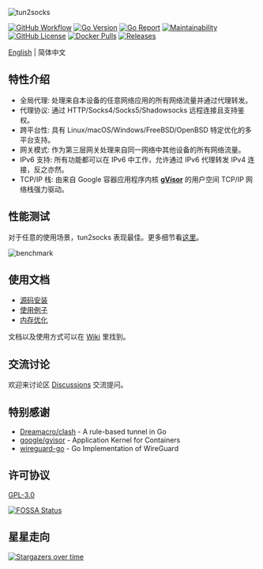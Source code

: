 ![tun2socks](docs/wordmark.png)

[![GitHub Workflow][1]](https://github.com/PIngBZ/tun2socks/actions)
[![Go Version][2]](https://github.com/PIngBZ/tun2socks/blob/main/go.mod)
[![Go Report][3]](https://goreportcard.com/badge/github.com/PIngBZ/tun2socks)
[![Maintainability][4]](https://codeclimate.com/github/xjasonlyu/tun2socks/maintainability)
[![GitHub License][5]](https://github.com/PIngBZ/tun2socks/blob/main/LICENSE)
[![Docker Pulls][6]](https://hub.docker.com/r/xjasonlyu/tun2socks)
[![Releases][7]](https://github.com/PIngBZ/tun2socks/releases)

[1]: https://img.shields.io/github/workflow/status/xjasonlyu/tun2socks/Go?logo=github
[2]: https://img.shields.io/github/go-mod/go-version/xjasonlyu/tun2socks?logo=go
[3]: https://goreportcard.com/badge/github.com/PIngBZ/tun2socks
[4]: https://api.codeclimate.com/v1/badges/b5b30239174fc6603aca/maintainability
[5]: https://img.shields.io/github/license/xjasonlyu/tun2socks
[6]: https://img.shields.io/docker/pulls/xjasonlyu/tun2socks?logo=docker
[7]: https://img.shields.io/github/v/release/xjasonlyu/tun2socks?logo=smartthings

[English](README.md) | 简体中文

## 特性介绍

- 全局代理: 处理来自本设备的任意网络应用的所有网络流量并通过代理转发。
- 代理协议: 通过 HTTP/Socks4/Socks5/Shadowsocks 远程连接且支持鉴权。
- 跨平台性: 具有 Linux/macOS/Windows/FreeBSD/OpenBSD 特定优化的多平台支持。
- 网关模式: 作为第三层网关处理来自同一网络中其他设备的所有网络流量。
- IPv6 支持: 所有功能都可以在 IPv6 中工作，允许通过 IPv6 代理转发 IPv4 连接，反之亦然。
- TCP/IP 栈: 由来自 Google 容器应用程序内核 **[gVisor](https://github.com/google/gvisor)** 的用户空间 TCP/IP 网络栈强力驱动。

## 性能测试

对于任意的使用场景，tun2socks 表现最佳。更多细节看[这里](https://github.com/PIngBZ/tun2socks/wiki/Benchmarks)。

![benchmark](docs/benchmark.png)

## 使用文档

- [源码安装](https://github.com/PIngBZ/tun2socks/wiki/Install-from-Source)
- [使用例子](https://github.com/PIngBZ/tun2socks/wiki/Examples)
- [内存优化](https://github.com/PIngBZ/tun2socks/wiki/Memory-Optimization)

文档以及使用方式可以在 [Wiki](https://github.com/PIngBZ/tun2socks/wiki) 里找到。

## 交流讨论

欢迎来讨论区 [Discussions](https://github.com/PIngBZ/tun2socks/discussions) 交流提问。

## 特别感谢

- [Dreamacro/clash](https://github.com/Dreamacro/clash) - A rule-based tunnel in Go
- [google/gvisor](https://github.com/google/gvisor) - Application Kernel for Containers
- [wireguard-go](https://git.zx2c4.com/wireguard-go) - Go Implementation of WireGuard

## 许可协议

[GPL-3.0](https://github.com/PIngBZ/tun2socks/blob/main/LICENSE)

[![FOSSA Status](https://app.fossa.com/api/projects/git%2Bgithub.com%2Fxjasonlyu%2Ftun2socks.svg?type=large)](https://app.fossa.com/projects/git%2Bgithub.com%2Fxjasonlyu%2Ftun2socks?ref=badge_large)

## 星星走向

[![Stargazers over time](https://starchart.cc/xjasonlyu/tun2socks.svg)](https://starchart.cc/xjasonlyu/tun2socks)
